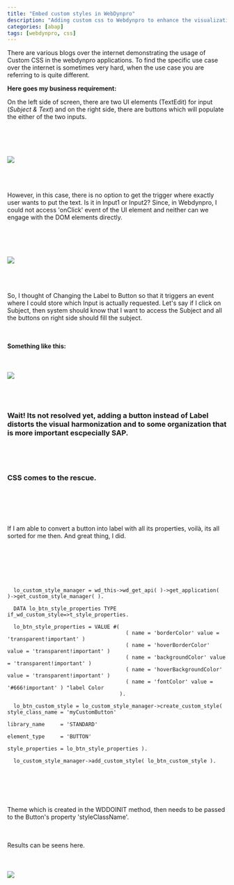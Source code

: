 ```yaml
---
title: "Embed custom styles in WebDynpro"
description: "Adding custom css to Webdynpro to enhance the visualization of WebDynpro Applications. "
categories: [abap]
tags: [webdynpro, css]
---
```

<p>
There are various blogs over the internet demonstrating the usage of Custom CSS in the webdynpro applications. To find the specific use case over the internet is sometimes very hard, when the use case you are referring to is quite different.</p>

<b>Here goes my business requirement:</b>

<p>On the left side of screen, there are two UI elements (TextEdit) for input (<i>Subject & Text</i>) and on the right side, there are buttons which will populate the either of the two inputs.</p>

<br><br><br><br>
<img src="{{site.url}}{{site.baseurl}}/images/ABAP/20200106/1.JPG">
<br><br><br><br>
<p>However, in this case, there is no option to get the trigger where exactly user wants to put the text. Is it in Input1 or Input2?
Since, in Webdynpro, I could not access 'onClick' event of the UI element and neither can we engage with the DOM elements directly.</p>

<br><br><br><br>
<img src="{{site.url}}{{site.baseurl}}/images/ABAP/20200106/2.gif">
<br><br><br><br>
<p>So, I thought of Changing the Label to Button so that it triggers an event where I could store which Input is actually requested. Let's say if I click on Subject, then system should know that I want to access the Subject and all the buttons on right side should fill the subject.</p>
<br><br>
<b>Something like this:</b>
<br><br><br><br>
<img src="{{site.url}}{{site.baseurl}}/images/ABAP/20200106/4.JPG">
<br><br><br><br>
<h3>Wait! Its not resolved yet, adding a button instead of Label distorts the visual harmonization and to some organization that is more important escpecially SAP.</b>
<br><br><br><br>
<h3>CSS comes to the rescue.</h3>
<br><br><br><br>
<p>If I am able to convert a button into label with all its properties, voilà, its all sorted for me then. And great thing, I did.</p>
<br><br><br><br>

```abap
    
  lo_custom_style_manager = wd_this->wd_get_api( )->get_application( )->get_custom_style_manager( ).

  DATA lo_btn_style_properties TYPE if_wd_custom_style=>t_style_properties.

  lo_btn_style_properties = VALUE #(
                                      ( name = 'borderColor' value = 'transparent!important' )
                                      ( name = 'hoverBorderColor' value = 'transparent!important' )
                                      ( name = 'backgroundColor' value = 'transparent!important' )
                                      ( name = 'hoverBackgroundColor' value = 'transparent!important' )
                                      ( name = 'fontColor' value = '#666!important' ) "label Color
                                    ).

  lo_btn_custom_style = lo_custom_style_manager->create_custom_style( style_class_name = 'myCustomButton'
                                                                      library_name     = 'STANDARD'
                                                                      element_type     = 'BUTTON'
                                                                      style_properties = lo_btn_style_properties ).

  lo_custom_style_manager->add_custom_style( lo_btn_custom_style ).
```

<br><br><br><br>
<p>
Theme which is created in the WDDOINIT method, then needs to be passed to the Button's property 'styleClassName'.
</p>

<br><br>
Results can be seens here.
<br><br><br><br>
<img src="{{site.url}}{{site.baseurl}}/images/ABAP/20200106/3.jpg">
<br><br><br><br>